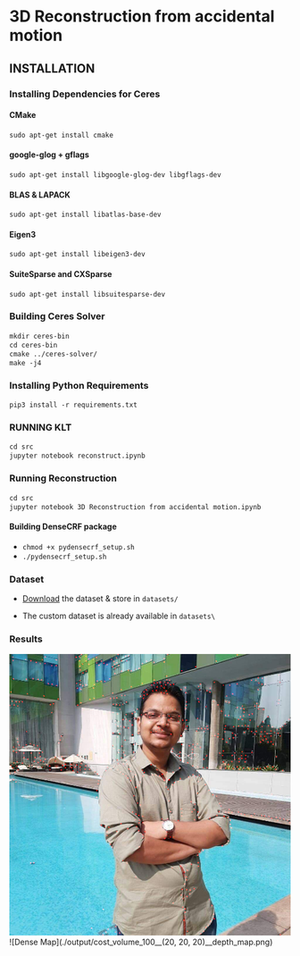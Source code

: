 # 3D Reconstruction from accidental motion

## INSTALLATION

### Installing Dependencies for Ceres

#### CMake
    sudo apt-get install cmake
#### google-glog + gflags
    sudo apt-get install libgoogle-glog-dev libgflags-dev
#### BLAS & LAPACK
    sudo apt-get install libatlas-base-dev
#### Eigen3
    sudo apt-get install libeigen3-dev
#### SuiteSparse and CXSparse 
    sudo apt-get install libsuitesparse-dev

### Building Ceres Solver

    mkdir ceres-bin
    cd ceres-bin
    cmake ../ceres-solver/
    make -j4

### Installing Python Requirements

    pip3 install -r requirements.txt

### RUNNING  KLT

    cd src
    jupyter notebook reconstruct.ipynb 

### Running Reconstruction
    cd src
    jupyter notebook 3D Reconstruction from accidental motion.ipynb

#### Building DenseCRF package
- `chmod +x pydensecrf_setup.sh`
- `./pydensecrf_setup.sh` 

### Dataset

- [Download](https://umich.box.com/shared/static/bnqgx0an4v1b0ioq80sejb7rfiuku8iy.zip) the dataset & store in `datasets/`

- The custom dataset is already available in `datasets\`

### Results 
![Optical FLow](./output/optical_flow.png)
![Dense Map](./output/cost_volume_100__(20, 20, 20)__depth_map.png)